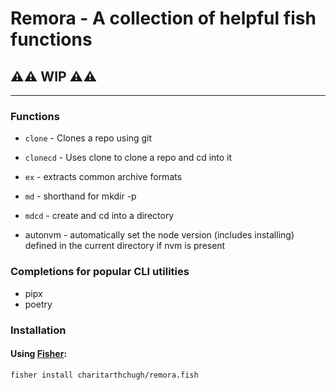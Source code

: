 # Remora - A collection of helpful fish functions

## ⚠️⚠️ WIP ⚠️⚠️

---

### Functions

- `clone` - Clones a repo using git

- `clonecd` - Uses clone to clone a repo and cd into it

- `ex` - extracts common archive formats

- `md` - shorthand for mkdir -p

- `mdcd` - create and cd into a directory

- autonvm - automatically set the node version (includes installing) defined in the current directory if nvm is present
### Completions for popular CLI utilities
- pipx
- poetry
### Installation

#### Using [Fisher](https://github.com/jorgebucaran/fisher):

```fish
fisher install charitarthchugh/remora.fish
```
